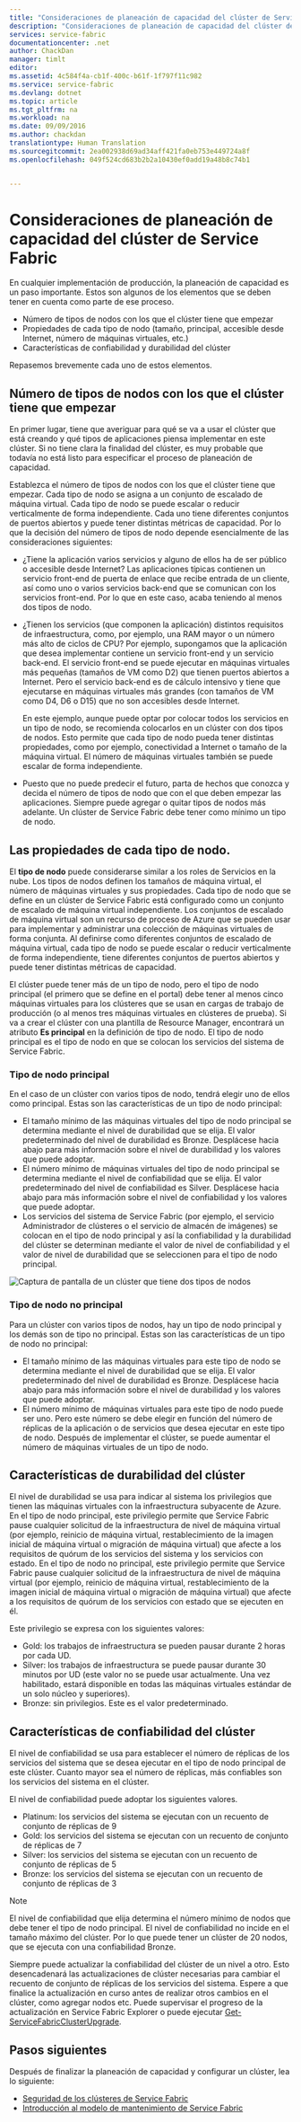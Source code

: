 ```yaml
---
title: "Consideraciones de planeación de capacidad del clúster de Service Fabric | Microsoft Docs"
description: "Consideraciones de planeación de capacidad del clúster de Service Fabric Tipos de nodos, durabilidad y niveles de confiabilidad"
services: service-fabric
documentationcenter: .net
author: ChackDan
manager: timlt
editor: 
ms.assetid: 4c584f4a-cb1f-400c-b61f-1f797f11c982
ms.service: service-fabric
ms.devlang: dotnet
ms.topic: article
ms.tgt_pltfrm: na
ms.workload: na
ms.date: 09/09/2016
ms.author: chackdan
translationtype: Human Translation
ms.sourcegitcommit: 2ea002938d69ad34aff421fa0eb753e449724a8f
ms.openlocfilehash: 049f524cd683b2b2a10430ef0add19a48b8c74b1


---
```

# <a name="service-fabric-cluster-capacity-planning-considerations"></a>Consideraciones de planeación de capacidad del clúster de Service Fabric
En cualquier implementación de producción, la planeación de capacidad es un paso importante. Estos son algunos de los elementos que se deben tener en cuenta como parte de ese proceso.

* Número de tipos de nodos con los que el clúster tiene que empezar
* Propiedades de cada tipo de nodo (tamaño, principal, accesible desde Internet, número de máquinas virtuales, etc.)
* Características de confiabilidad y durabilidad del clúster

Repasemos brevemente cada uno de estos elementos.

## <a name="the-number-of-node-types-your-cluster-needs-to-start-out-with"></a>Número de tipos de nodos con los que el clúster tiene que empezar
En primer lugar, tiene que averiguar para qué se va a usar el clúster que está creando y qué tipos de aplicaciones piensa implementar en este clúster. Si no tiene clara la finalidad del clúster, es muy probable que todavía no está listo para especificar el proceso de planeación de capacidad.

Establezca el número de tipos de nodos con los que el clúster tiene que empezar.  Cada tipo de nodo se asigna a un conjunto de escalado de máquina virtual. Cada tipo de nodo se puede escalar o reducir verticalmente de forma independiente. Cada uno tiene diferentes conjuntos de puertos abiertos y puede tener distintas métricas de capacidad. Por lo que la decisión del número de tipos de nodo depende esencialmente de las consideraciones siguientes:

* ¿Tiene la aplicación varios servicios y alguno de ellos ha de ser público o accesible desde Internet? Las aplicaciones típicas contienen un servicio front-end de puerta de enlace que recibe entrada de un cliente, así como uno o varios servicios back-end que se comunican con los servicios front-end. Por lo que en este caso, acaba teniendo al menos dos tipos de nodo.
* ¿Tienen los servicios (que componen la aplicación) distintos requisitos de infraestructura, como, por ejemplo, una RAM mayor o un número más alto de ciclos de CPU? Por ejemplo, supongamos que la aplicación que desea implementar contiene un servicio front-end y un servicio back-end. El servicio front-end se puede ejecutar en máquinas virtuales más pequeñas (tamaños de VM como D2) que tienen puertos abiertos a Internet.  Pero el servicio back-end es de cálculo intensivo y tiene que ejecutarse en máquinas virtuales más grandes (con tamaños de VM como D4, D6 o D15) que no son accesibles desde Internet.
  
  En este ejemplo, aunque puede optar por colocar todos los servicios en un tipo de nodo, se recomienda colocarlos en un clúster con dos tipos de nodos.  Esto permite que cada tipo de nodo pueda tener distintas propiedades, como por ejemplo, conectividad a Internet o tamaño de la máquina virtual. El número de máquinas virtuales también se puede escalar de forma independiente.  
* Puesto que no puede predecir el futuro, parta de hechos que conozca y decida el número de tipos de nodo que con el que deben empezar las aplicaciones. Siempre puede agregar o quitar tipos de nodos más adelante. Un clúster de Service Fabric debe tener como mínimo un tipo de nodo.

## <a name="the-properties-of-each-node-type"></a>Las propiedades de cada tipo de nodo.
El **tipo de nodo** puede considerarse similar a los roles de Servicios en la nube. Los tipos de nodos definen los tamaños de máquina virtual, el número de máquinas virtuales y sus propiedades. Cada tipo de nodo que se define en un clúster de Service Fabric está configurado como un conjunto de escalado de máquina virtual independiente. Los conjuntos de escalado de máquina virtual son un recurso de proceso de Azure que se pueden usar para implementar y administrar una colección de máquinas virtuales de forma conjunta. Al definirse como diferentes conjuntos de escalado de máquina virtual, cada tipo de nodo se puede escalar o reducir verticalmente de forma independiente, tiene diferentes conjuntos de puertos abiertos y puede tener distintas métricas de capacidad.

El clúster puede tener más de un tipo de nodo, pero el tipo de nodo principal (el primero que se define en el portal) debe tener al menos cinco máquinas virtuales para los clústeres que se usan en cargas de trabajo de producción (o al menos tres máquinas virtuales en clústeres de prueba). Si va a crear el clúster con una plantilla de Resource Manager, encontrará un atributo **Es principal** en la definición de tipo de nodo. El tipo de nodo principal es el tipo de nodo en que se colocan los servicios del sistema de Service Fabric.  

### <a name="primary-node-type"></a>Tipo de nodo principal
En el caso de un clúster con varios tipos de nodo, tendrá elegir uno de ellos como principal. Estas son las características de un tipo de nodo principal:

* El tamaño mínimo de las máquinas virtuales del tipo de nodo principal se determina mediante el nivel de durabilidad que se elija. El valor predeterminado del nivel de durabilidad es Bronze. Desplácese hacia abajo para más información sobre el nivel de durabilidad y los valores que puede adoptar.  
* El número mínimo de máquinas virtuales del tipo de nodo principal se determina mediante el nivel de confiabilidad que se elija. El valor predeterminado del nivel de confiabilidad es Silver. Desplácese hacia abajo para más información sobre el nivel de confiabilidad y los valores que puede adoptar.
* Los servicios del sistema de Service Fabric (por ejemplo, el servicio Administrador de clústeres o el servicio de almacén de imágenes) se colocan en el tipo de nodo principal y así la confiabilidad y la durabilidad del clúster se determinan mediante el valor de nivel de confiabilidad y el valor de nivel de durabilidad que se seleccionen para el tipo de nodo principal.

![Captura de pantalla de un clúster que tiene dos tipos de nodos ][SystemServices]

### <a name="non-primary-node-type"></a>Tipo de nodo no principal
Para un clúster con varios tipos de nodos, hay un tipo de nodo principal y los demás son de tipo no principal. Estas son las características de un tipo de nodo no principal:

* El tamaño mínimo de las máquinas virtuales para este tipo de nodo se determina mediante el nivel de durabilidad que se elija. El valor predeterminado del nivel de durabilidad es Bronze. Desplácese hacia abajo para más información sobre el nivel de durabilidad y los valores que puede adoptar.  
* El número mínimo de máquinas virtuales para este tipo de nodo puede ser uno. Pero este número se debe elegir en función del número de réplicas de la aplicación o de servicios que desea ejecutar en este tipo de nodo. Después de implementar el clúster, se puede aumentar el número de máquinas virtuales de un tipo de nodo.

## <a name="the-durability-characteristics-of-the-cluster"></a>Características de durabilidad del clúster
El nivel de durabilidad se usa para indicar al sistema los privilegios que tienen las máquinas virtuales con la infraestructura subyacente de Azure. En el tipo de nodo principal, este privilegio permite que Service Fabric pause cualquier solicitud de la infraestructura de nivel de máquina virtual (por ejemplo, reinicio de máquina virtual, restablecimiento de la imagen inicial de máquina virtual o migración de máquina virtual) que afecte a los requisitos de quórum de los servicios del sistema y los servicios con estado. En el tipo de nodo no principal, este privilegio permite que Service Fabric pause cualquier solicitud de la infraestructura de nivel de máquina virtual (por ejemplo, reinicio de máquina virtual, restablecimiento de la imagen inicial de máquina virtual o migración de máquina virtual) que afecte a los requisitos de quórum de los servicios con estado que se ejecuten en él.

Este privilegio se expresa con los siguientes valores:

* Gold: los trabajos de infraestructura se pueden pausar durante 2 horas por cada UD.
* Silver: los trabajos de infraestructura se puede pausar durante 30 minutos por UD (este valor no se puede usar actualmente. Una vez habilitado, estará disponible en todas las máquinas virtuales estándar de un solo núcleo y superiores).
* Bronze: sin privilegios. Este es el valor predeterminado.

## <a name="the-reliability-characteristics-of-the-cluster"></a>Características de confiabilidad del clúster
El nivel de confiabilidad se usa para establecer el número de réplicas de los servicios del sistema que se desea ejecutar en el tipo de nodo principal de este clúster. Cuanto mayor sea el número de réplicas, más confiables son los servicios del sistema en el clúster.  

El nivel de confiabilidad puede adoptar los siguientes valores.

* Platinum: los servicios del sistema se ejecutan con un recuento de conjunto de réplicas de 9
* Gold: los servicios del sistema se ejecutan con un recuento de conjunto de réplicas de 7
* Silver: los servicios del sistema se ejecutan con un recuento de conjunto de réplicas de 5
* Bronze: los servicios del sistema se ejecutan con un recuento de conjunto de réplicas de 3

> [!NOTE]
> El nivel de confiabilidad que elija determina el número mínimo de nodos que debe tener el tipo de nodo principal. El nivel de confiabilidad no incide en el tamaño máximo del clúster. Por lo que puede tener un clúster de 20 nodos, que se ejecuta con una confiabilidad Bronze.
> 
> 

 Siempre puede actualizar la confiabilidad del clúster de un nivel a otro. Esto desencadenará las actualizaciones de clúster necesarias para cambiar el recuento de conjunto de réplicas de los servicios del sistema. Espere a que finalice la actualización en curso antes de realizar otros cambios en el clúster, como agregar nodos etc.  Puede supervisar el progreso de la actualización en Service Fabric Explorer o puede ejecutar [Get-ServiceFabricClusterUpgrade](https://msdn.microsoft.com/library/mt126012.aspx).

<!--Every topic should have next steps and links to the next logical set of content to keep the customer engaged-->
## <a name="next-steps"></a>Pasos siguientes
Después de finalizar la planeación de capacidad y configurar un clúster, lea lo siguiente:

* [Seguridad de los clústeres de Service Fabric](service-fabric-cluster-security.md)
* [Introducción al modelo de mantenimiento de Service Fabric](service-fabric-health-introduction.md)

<!--Image references-->
[SystemServices]: ./media/service-fabric-cluster-capacity/SystemServices.png



<!--HONumber=Nov16_HO3-->



